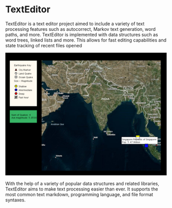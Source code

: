 # TextEditor

TextEditor is a text editor project aimed to include a variety of text processing features such as autocorrect, Markov text generation, word paths, and more. TextEditor is implemented with data structures such as word trees, linked lists and more. This allows for fast editing capabilities and state tracking of recent files opened

![Screenshot of project](projss1.png)

With the help of a variety of popular data structures and related libraries, TextEditor aims to make text processing easier than ever. It supports the most common text markdown, programming language, and file format syntaxes.
